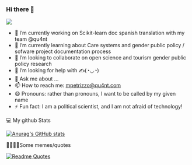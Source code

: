 ### Hi there 👋

![](https://readme-typing-svg.herokuapp.com?font=HeptaSlab&color=49D3DF&lines=I'm+a+political+scientist;I'm+a+researcher;I+love+tech;I'm+a+soft+documenter;I'm+feminist;I'm+mother+of+three)

- 🔭 I’m currently working on Scikit-learn doc spanish translation with my team @qu4nt
- 🌱 I’m currently learning about Care systems and gender public policy / sofware project documentation process
- 👯 I’m looking to collaborate on open science and tourism gender public policy research 
- 🤔 I’m looking for help with ✍(◔◡◔)
- 💬 Ask me about ...
- 📫 How to reach me: mpetrizzo@qu4nt.com
- 😄 Pronouns: rather than pronouns, I want to be called by my given name
- ⚡ Fun fact: I am a political scientist, and I am not afraid of technology!


💻 My github Stats 

[![Anurag's GitHub stats](https://github-readme-stats.vercel.app/api?username=petrizzo&show_icons=true&theme=tokyonight)](https://github.com/anuraghazra/github-readme-stats)


🙈🙊🙉🐵Some memes/quotes

[![Readme Quotes](https://quotes-github-readme.vercel.app/api?type=horizontal)](https://github.com/piyushsuthar/github-readme-quotes)
